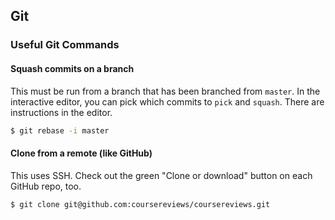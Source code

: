 ## Git

### Useful Git Commands

#### Squash commits on a branch

This must be run from a branch that has been branched from `master`.
In the interactive editor, you can pick which commits to `pick`
and `squash`. There are instructions in the editor.

```sh
$ git rebase -i master
```

#### Clone from a remote (like GitHub)

This uses SSH. Check out the green "Clone or download" button on each
GitHub repo, too.

```sh
$ git clone git@github.com:coursereviews/coursereviews.git
```
